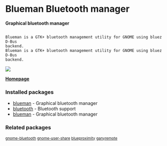 # Blueman Bluetooth manager

__Graphical bluetooth manager__

```

Blueman is a GTK+ bluetooth management utility for GNOME using bluez D-Bus
backend.
Blueman is a GTK+ bluetooth management utility for GNOME using bluez D-Bus
backend.

```

[![](https://screenshots.debian.net/thumbnail/blueman/)](https://screenshots.debian.net/screenshot/blueman/)


 **[Homepage](https://github.com/blueman-project/blueman)**

### Installed packages

* [blueman](https://packages.debian.org/stretch/blueman) - Graphical bluetooth manager
* [bluetooth](https://packages.debian.org/stretch/bluetooth) - Bluetooth support
* [blueman](https://packages.debian.org/stretch/blueman) - Graphical bluetooth manager

### Related packages

<sub> [gnome-bluetooth](https://packages.debian.org/stretch/gnome-bluetooth) [gnome-user-share](https://packages.debian.org/stretch/gnome-user-share) [blueproximity](https://packages.debian.org/stretch/blueproximity) [ganyremote](https://packages.debian.org/stretch/ganyremote)  </sub>
